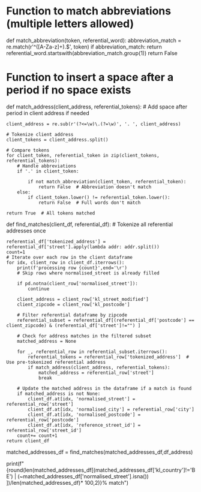 # Function to match abbreviations (multiple letters allowed)
def match_abbreviation(token, referential_word):
    abbreviation_match = re.match(r'^([A-Za-z]+)\.$', token)
    if abbreviation_match:
        return referential_word.startswith(abbreviation_match.group(1))
    return False

# Function to insert a space after a period if no space exists
def match_address(client_address, referential_tokens):
    # Add space after period in client address if needed

    client_address = re.sub(r'(?<=\w)\.(?=\w)', '. ', client_address)
    
    # Tokenize client address
    client_tokens = client_address.split()
    
    # Compare tokens
    for client_token, referential_token in zip(client_tokens, referential_tokens):
        # Handle abbreviations
        if '.' in client_token:

            if not match_abbreviation(client_token, referential_token):
                return False  # Abbreviation doesn't match
        else:
            if client_token.lower() != referential_token.lower():
                return False  # Full words don't match
            
    return True  # All tokens matched

def find_matches(client_df, referential_df):
    # Tokenize all referential addresses once

    referential_df['tokenized_address'] = referential_df['street'].apply(lambda addr: addr.split())
    count=1
    # Iterate over each row in the client dataframe
    for idx, client_row in client_df.iterrows():
        print(f'processing row {count}',end='\r')
        # Skip rows where normalised_street is already filled

        if pd.notna(client_row['normalised_street']):
            continue

        client_address = client_row['kl_street_modified']
        client_zipcode = client_row['kl_postcode']

        # Filter referential dataframe by zipcode
        referential_subset = referential_df[(referential_df['postcode'] == client_zipcode) & (referential_df['street']!="") ]

        # Check for address matches in the filtered subset
        matched_address = None
        
        for _, referential_row in referential_subset.iterrows():
            referential_tokens = referential_row['tokenized_address']  # Use pre-tokenized referential address
            if match_address(client_address, referential_tokens):
                matched_address = referential_row['street']
                break
        
        # Update the matched address in the dataframe if a match is found
        if matched_address is not None:
            client_df.at[idx, 'normalised_street'] = referential_row['street']
            client_df.at[idx, 'normalised_city'] = referential_row['city']
            client_df.at[idx, 'normalised_postcode'] = referential_row['postcode']
            client_df.at[idx, 'reference_street_id'] = referential_row['street_id']
        count+= count+1
    return client_df

matched_addresses_df = find_matches(matched_addresses_df,df_address)

print(f"{round(len(matched_addresses_df[(matched_addresses_df['kl_country']!='BE') | (~matched_addresses_df['normalised_street'].isna()) ])/len(matched_addresses_df)* 100,2)}% match")

